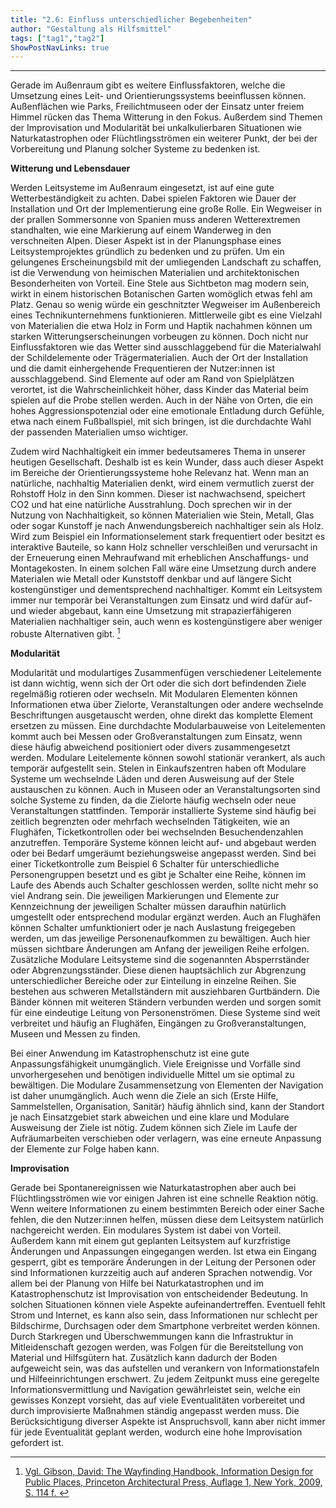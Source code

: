 ```yaml
---
title: "2.6: Einfluss unterschiedlicher Begebenheiten"
author: "Gestaltung als Hilfsmittel"
tags: ["tag1","tag2"]
ShowPostNavLinks: true
---
```

***
Gerade im Außenraum gibt es weitere Einflussfaktoren, welche
die Umsetzung eines Leit- und Orientierungssystems beeinflussen
können. Außenflächen wie Parks, Freilichtmuseen oder der Einsatz
unter freiem Himmel rücken das Thema Witterung in den
Fokus. Außerdem sind Themen der Improvisation und Modularität
bei unkalkulierbaren Situationen wie Naturkatastrophen oder
Flüchtlingsströmen ein weiterer Punkt, der bei der Vorbereitung
und Planung solcher Systeme zu bedenken ist.

<b> Witterung und Lebensdauer </b>

Werden Leitsysteme im Außenraum eingesetzt, ist auf eine
gute Wetterbeständigkeit zu achten. Dabei spielen Faktoren
wie Dauer der Installation und Ort der Implementierung eine
große Rolle. Ein Wegweiser in der prallen Sommersonne von
Spanien muss anderen Wetterextremen standhalten, wie eine
Markierung auf einem Wanderweg in den verschneiten Alpen.
Dieser Aspekt ist in der Planungsphase eines Leitsystemprojektes
gründlich zu bedenken und zu prüfen. Um ein gelungenes
Erscheinungsbild mit der umliegenden Landschaft zu schaffen,
ist die Verwendung von heimischen Materialien und architektonischen
Besonderheiten von Vorteil. Eine Stele aus Sichtbeton
mag modern sein, wirkt in einem historischen Botanischen Garten
womöglich etwas fehl am Platz. Genau so wenig würde ein
geschnitzter Wegweiser im Außenbereich eines Technikunternehmens
funktionieren. Mittlerweile gibt es eine Vielzahl von
Materialien die etwa Holz in Form und Haptik nachahmen können
um starken Witterungserscheinungen vorbeugen zu können. Doch
nicht nur Einflussfaktoren wie das Wetter sind ausschlaggebend
für die Materialwahl der Schildelemente oder Trägermaterialien.
Auch der Ort der Installation und die damit einhergehende
Frequentieren der Nutzer:innen ist ausschlaggebend. Sind
Elemente auf oder am Rand von Spielplätzen verortet, ist die
Wahrscheinlichkeit höher, dass Kinder das Material beim spielen
auf die Probe stellen werden. Auch in der Nähe von Orten, die
ein hohes Aggressionspotenzial oder eine emotionale Entladung durch Gefühle, etwa nach einem Fußballspiel, mit sich bringen,
ist die durchdachte Wahl der passenden Materialien umso
wichtiger.

Zudem wird Nachhaltigkeit ein immer bedeutsameres Thema in
unserer heutigen Gesellschaft. Deshalb ist es kein Wunder, dass
auch dieser Aspekt im Bereiche der Orientierungssysteme hohe
Relevanz hat. Wenn man an natürliche, nachhaltig Materialien
denkt, wird einem vermutlich zuerst der Rohstoff Holz in den
Sinn kommen. Dieser ist nachwachsend, speichert CO2 und hat
eine natürliche Ausstrahlung. Doch sprechen wir in der Nutzung
von Nachhaltigkeit, so können Materialien wie Stein, Metall, Glas
oder sogar Kunstoff je nach Anwendungsbereich nachhaltiger
sein als Holz. Wird zum Beispiel ein Informationselement stark
frequentiert oder besitzt es interaktive Bauteile, so kann Holz
schneller verschleißen und verursacht in der Erneuerung einen
Mehraufwand mit erheblichen Anschaffungs- und Montagekosten.
In einem solchen Fall wäre eine Umsetzung durch andere
Materialen wie Metall oder Kunststoff denkbar und auf längere
Sicht kostengünstiger und dementsprechend nachhaltiger. Kommt
ein Leitsystem immer nur temporär bei Veranstaltungen zum
Einsatz und wird dafür auf- und wieder abgebaut, kann eine
Umsetzung mit strapazierfähigeren Materialien nachhaltiger
sein, auch wenn es kostengünstigere aber weniger robuste
Alternativen gibt. [^1]

<b> Modularität </b>

Modularität und modulartiges Zusammenfügen verschiedener
Leitelemente ist dann wichtig, wenn sich der Ort oder die sich
dort befindenden Ziele regelmäßig rotieren oder wechseln. Mit
Modularen Elementen können Informationen etwa über Zielorte,
Veranstaltungen oder andere wechselnde Beschriftungen ausgetauscht
werden, ohne direkt das komplette Element ersetzen
zu müssen. Eine durchdachte Modularbauweise von Leitelementen
kommt auch bei Messen oder Großveranstaltungen zum Einsatz,
wenn diese häufig abweichend positioniert oder divers zusammengesetzt werden. Modulare Leitelemente können sowohl
stationär verankert, als auch temporär aufgestellt sein. Stelen in
Einkaufszentren haben oft Modulare Systeme um wechselnde
Läden und deren Ausweisung auf der Stele austauschen zu können.
Auch in Museen oder an Veranstaltungsorten sind solche Systeme
zu finden, da die Zielorte häufig wechseln oder neue Veranstaltungen
stattfinden. Temporär installierte Systeme sind häufig
bei zeitlich begrenzten oder mehrfach wechselnden Tätigkeiten,
wie an Flughäfen, Ticketkontrollen oder bei wechselnden Besuchendenzahlen
anzutreffen. Temporäre Systeme können leicht
auf- und abgebaut werden oder bei Bedarf umgeräumt beziehungsweise
angepasst werden. Sind bei einer Ticketkontrolle
zum Beispiel 6 Schalter für unterschiedliche Personengruppen
besetzt und es gibt je Schalter eine Reihe, können im Laufe des
Abends auch Schalter geschlossen werden, sollte nicht mehr so
viel Andrang sein. Die jeweiligen Markierungen und Elemente zur
Kennzeichnung der jeweiligen Schalter müssen daraufhin natürlich
umgestellt oder entsprechend modular ergänzt werden. Auch
an Flughäfen können Schalter umfunktioniert oder je nach Auslastung
freigegeben werden, um das jeweilige Personenaufkommen
zu bewältigen. Auch hier müssen sichtbare Änderungen am
Anfang der jeweiligen Reihe erfolgen. Zusätzliche Modulare
Leitsysteme sind die sogenannten Absperrständer oder
Abgrenzungsständer. Diese dienen hauptsächlich zur Abgrenzung
unterschiedlicher Bereiche oder zur Einteilung in einzelne Reihen.
Sie bestehen aus schweren Metallständern mit ausziehbaren
Gurtbändern. Die Bänder können mit weiteren Ständern verbunden
werden und sorgen somit für eine eindeutige Leitung von Personenströmen.
Diese Systeme sind weit verbreitet und häufig an
Flughäfen, Eingängen zu Großveranstaltungen, Museen und
Messen zu finden.

Bei einer Anwendung im Katastrophenschutz ist eine gute Anpassungsfähigkeit
unumgänglich. Viele Ereignisse und Vorfälle
sind unvorhergesehen und benötigen individuelle Mittel um sie
optimal zu bewältigen. Die Modulare Zusammensetzung von
Elementen der Navigation ist daher unumgänglich. Auch wenn die
Ziele an sich (Erste Hilfe, Sammelstellen, Organisation, Sanitär)
häufig ähnlich sind, kann der Standort je nach Einsatzgebiet stark abweichen und eine klare und Modulare Ausweisung der Ziele ist
nötig. Zudem können sich Ziele im Laufe der Aufräumarbeiten
verschieben oder verlagern, was eine erneute Anpassung der
Elemente zur Folge haben kann.

<b> Improvisation </b>

Gerade bei Spontanereignissen wie Naturkatastrophen aber auch
bei Flüchtlingsströmen wie vor einigen Jahren ist eine schnelle
Reaktion nötig. Wenn weitere Informationen zu einem bestimmten
Bereich oder einer Sache fehlen, die den Nutzer:innen helfen,
müssen diese dem Leitsystem natürlich nachgereicht werden.
Ein modulares System ist dabei von Vorteil. Außerdem kann mit
einem gut geplanten Leitsystem auf kurzfristige Änderungen
und Anpassungen eingegangen werden. Ist etwa ein Eingang
gesperrt, gibt es temporäre Änderungen in der Leitung der
Personen oder sind Informationen kurzzeitig auch auf anderen
Sprachen notwendig. Vor allem bei der Planung von Hilfe bei
Naturkatastrophen und im Katastrophenschutz ist Improvisation
von entscheidender Bedeutung. In solchen Situationen können
viele Aspekte aufeinandertreffen. Eventuell fehlt Strom und
Internet, es kann also sein, dass Informationen nur schlecht
per Bildschirme, Durchsagen oder dem Smartphone verbreitet
werden können. Durch Starkregen und Überschwemmungen
kann die Infrastruktur in Mitleidenschaft gezogen werden, was
Folgen für die Bereitstellung von Material und Hilfsgütern hat.
Zusätzlich kann dadurch der Boden aufgeweicht sein, was das
aufstellen und verankern von Informationstafeln und Hilfeeinrichtungen
erschwert. Zu jedem Zeitpunkt muss eine geregelte
Informationsvermittlung und Navigation gewährleistet sein,
welche ein gewisses Konzept vorsieht, das auf viele Eventualitäten
vorbereitet und durch improvisierte Maßnahmen ständig
angepasst werden muss. Die Berücksichtigung diverser Aspekte
ist Anspruchsvoll, kann aber nicht immer für jede Eventualität
geplant werden, wodurch eine hohe Improvisation gefordert ist.

[^1]: <font color="grey">[Vgl. Gibson, David: The Wayfinding Handbook, Information Design for Public Places, Princeton Architectural Press, Auflage 1, New York, 2009, S. 114 f. <i> <u> ]()</font></u></i>